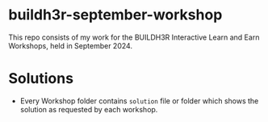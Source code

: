 # buildh3r-september-workshop

This repo consists of my work for the BUILDH3R Interactive Learn and Earn Workshops, held in September 2024.

# Solutions

- Every Workshop folder contains `solution` file or folder which shows the solution as requested by each workshop.
